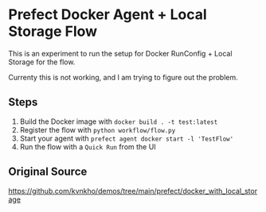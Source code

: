 # Prefect Docker Agent + Local Storage Flow

This is an experiment to run the setup for Docker RunConfig + Local Storage for the flow.

Currenty this is not working, and I am trying to figure out the problem.

## Steps

1. Build the Docker image with `docker build . -t test:latest`
2. Register the flow with `python workflow/flow.py`
3. Start your agent with `prefect agent docker start -l 'TestFlow'`
4. Run the flow with a `Quick Run` from the UI

## Original Source
https://github.com/kvnkho/demos/tree/main/prefect/docker_with_local_storage
